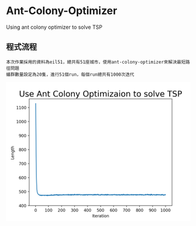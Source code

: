 # Ant-Colony-Optimizer
Using ant colony optimizer to solve TSP
## 程式流程
    本次作業採用的資料為eil51，總共有51座城市，使用ant-colony-optimizer來解決最短路徑問題
    蟻群數量設定為20隻，進行51個run，每個run總共有1000次迭代
    
    
![](https://github.com/chaoyen199611/Ant-Colony-Optimizer/blob/main/Figure_1.png)
